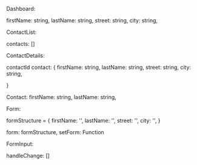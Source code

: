 Dashboard:

firstName: string,
lastName: string,
street: string,
city: string,

ContactList:

contacts: []

ContactDetails:

contactId
contact: {
firstName: string,
lastName: string,
street: string,
city: string,

}

Contact: 
firstName: string,
lastName: string,

Form:

formStructure = {
    firstName: '',
    lastName: '',
    street: '',
    city: '',
}

form: formStructure,
setForm: Function

FormInput:

handleChange: []